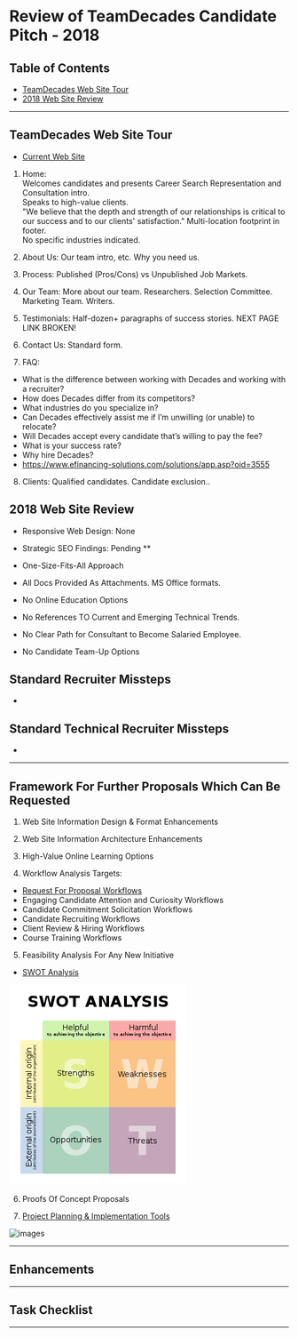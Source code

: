 # Review of TeamDecades Candidate Pitch - 2018

## Table of Contents

- [TeamDecades Web Site Tour](#teamdecades-web-site-tour)
- [2018 Web Site Review](#2018-web-site-review)
---

## TeamDecades Web Site Tour

- [Current Web Site](https://www.teamdecades.com/)

1. Home:  
Welcomes candidates and presents Career Search Representation and Consultation intro.  
Speaks to high-value clients.  
"We believe that the depth and strength of our relationships is critical to our success and to our clients' satisfaction."
Multi-location footprint in footer.  
No specific industries indicated.  

2. About Us:  Our team intro, etc.  Why you need us.

3. Process:  Published (Pros/Cons) vs Unpublished Job Markets.

4. Our Team:  More about our team.  Researchers.  Selection Committee.  Marketing Team.  Writers.

5. Testimonials:  Half-dozen+ paragraphs of success stories.   NEXT PAGE LINK BROKEN!

6. Contact Us:  Standard form.

7. FAQ:  
- What is the difference between working with Decades and working with a recruiter?
- How does Decades differ from its competitors?
- What industries do you specialize in?
- Can Decades effectively assist me if I’m unwilling (or unable) to relocate?
- Will Decades accept every candidate that’s willing to pay the fee?
- What is your success rate?
- Why hire Decades?
- https://www.efinancing-solutions.com/solutions/app.asp?oid=3555

8. Clients:  Qualified candidates.  Candidate exclusion..

## 2018 Web Site Review

- Responsive Web Design:  None

- Strategic SEO Findings: Pending **

- One-Size-Fits-All Approach

- All Docs Provided As Attachments.  MS Office formats.

- No Online Education Options

- No References TO Current and Emerging Technical Trends.

- No Clear Path for Consultant to Become Salaried Employee.

- No Candidate Team-Up Options


## Standard Recruiter Missteps

- 

## Standard Technical Recruiter Missteps

- 

---

## Framework For Further Proposals Which Can Be Requested

1. Web Site Information Design & Format Enhancements

2. Web Site Information Architecture Enhancements 

3. High-Value Online Learning Options

4. Workflow Analysis Targets:

* [Request For Proposal Workflows](https://www.newmediacampaigns.com/blog/website-design-request-for-proposal-template-tips)
* Engaging Candidate Attention and Curiosity Workflows
* Candidate Commitment Solicitation Workflows
* Candidate Recruiting Workflows
* Client Review & Hiring Workflows
* Course Training Workflows

5. Feasibility Analysis For Any New Initiative

- [SWOT Analysis](https://en.wikipedia.org/wiki/SWOT_analysis)

![SWOT DIAGRAM](images/SWOT_en.svg.png)

6. Proofs Of Concept Proposals

7. [Project Planning & Implementation Tools](https://www.atlassian.com/software/jira)

![images](jira-logo.png)

---

## Enhancements

---

## Task Checklist

---